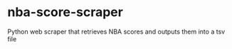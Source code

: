 nba-score-scraper
=================

Python web scraper that retrieves NBA scores and outputs them into a tsv file
